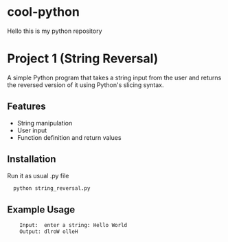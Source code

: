 # cool-python
Hello this is my python repository


# Project 1 (String Reversal)

A simple Python program that takes a string input from the user and returns the reversed version of it using Python's slicing syntax.


## Features

- String manipulation
- User input
- Function definition and return values


## Installation

Run it as usual  .py file

```bash
  python string_reversal.py

```
    
## Example Usage

```bash
    Input:  enter a string: Hello World
    Output: dlroW olleH
```

